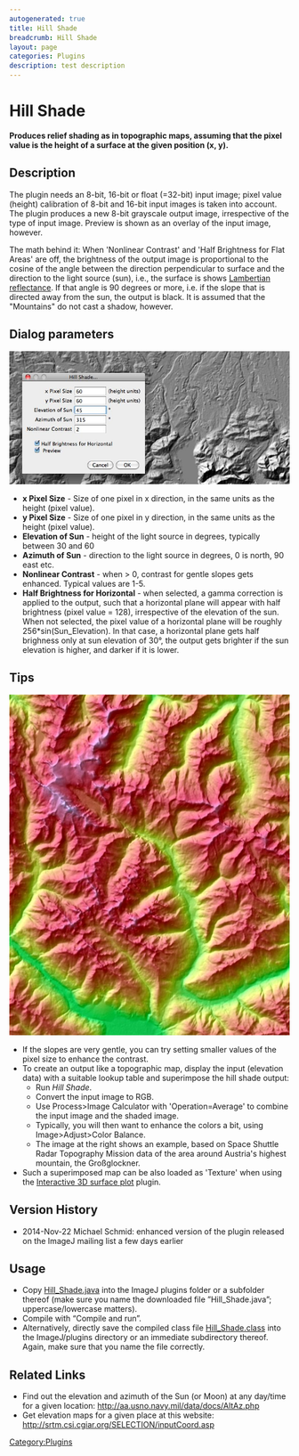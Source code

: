 ```yaml
---
autogenerated: true
title: Hill Shade
breadcrumb: Hill Shade
layout: page
categories: Plugins
description: test description
---
```


# Hill Shade

**Produces relief shading as in topographic maps, assuming that the pixel value is the height of a surface at the given position (x, y).**

## Description

The plugin needs an 8-bit, 16-bit or float (=32-bit) input image; pixel value (height) calibration of 8-bit and 16-bit input images is taken into account. The plugin produces a new 8-bit grayscale output image, irrespective of the type of input image. Preview is shown as an overlay of the input image, however.

The math behind it: When 'Nonlinear Contrast' and 'Half Brightness for Flat Areas' are off, the brightness of the output image is proportional to the cosine of the angle between the direction perpendicular to surface and the direction to the light source (sun), i.e., the surface is shows [Lambertian reflectance](https://en.wikipedia.org/wiki/Lambertian_reflectance). If that angle is 90 degrees or more, i.e. if the slope that is directed away from the sun, the output is black. It is assumed that the "Mountains" do not cast a shadow, however.

## Dialog parameters

![Dialog screen shot](/images/pages/Hillshade-screenshot.jpg "Dialog screen shot")

  - **x Pixel Size** - Size of one pixel in x direction, in the same units as the height (pixel value).
  - **y Pixel Size** - Size of one pixel in y direction, in the same units as the height (pixel value).
  - **Elevation of Sun** - height of the light source in degrees, typically between 30 and 60
  - **Azimuth of Sun** - direction to the light source in degrees, 0 is north, 90 east etc.
  - **Nonlinear Contrast** - when \> 0, contrast for gentle slopes gets enhanced. Typical values are 1-5.
  - **Half Brightness for Horizontal** - when selected, a gamma correction is applied to the output, such that a horizontal plane will appear with half brightness (pixel value = 128), irrespective of the elevation of the sun. When not selected, the pixel value of a horizontal plane will be roughly 256\*sin(Sun\_Elevation). In that case, a horizontal plane gets half brighness only at sun elevation of 30°, the output gets brighter if the sun elevation is higher, and darker if it is lower.

## Tips

![Topographic map created by superposition, click to enlarge](/images/pages/Hillshade-overlay-example.jpg "Topographic map created by superposition, click to enlarge")

  - If the slopes are very gentle, you can try setting smaller values of the pixel size to enhance the contrast.
  - To create an output like a topographic map, display the input (elevation data) with a suitable lookup table and superimpose the hill shade output:
      - Run *Hill Shade*.
      - Convert the input image to RGB.
      - Use Process\>Image Calculator with 'Operation=Average' to combine the input image and the shaded image.
      - Typically, you will then want to enhance the colors a bit, using Image\>Adjust\>Color Balance.
      - The image at the right shows an example, based on Space Shuttle Radar Topography Mission data of the area around Austria's highest mountain, the Großglockner.
  - Such a superimposed map can be also loaded as 'Texture' when using the [Interactive 3D surface plot](http://rsb.info.nih.gov/ij/plugins/surface-plot-3d.html "wikilink") plugin.

## Version History

  - 2014-Nov-22 Michael Schmid: enhanced version of the plugin released on the ImageJ mailing list a few days earlier

## Usage

  - Copy [Hill\_Shade.java](https://imagejdocu.tudor.lu/_media/plugin/filter/hill_shade/hill_shade.java) into the ImageJ plugins folder or a subfolder thereof (make sure you name the downloaded file ”Hill\_Shade.java”; uppercase/lowercase matters).
  - Compile with “Compile and run”.
  - Alternatively, directly save the compiled class file [Hill\_Shade.class](Media_Hill_Shade.class "wikilink") into the ImageJ/plugins directory or an immediate subdirectory thereof. Again, make sure that you name the file correctly.

## Related Links

  - Find out the elevation and azimuth of the Sun (or Moon) at any day/time for a given location: http://aa.usno.navy.mil/data/docs/AltAz.php
  - Get elevation maps for a given place at this website: http://srtm.csi.cgiar.org/SELECTION/inputCoord.asp

[Category:Plugins](Category_Plugins "wikilink")

